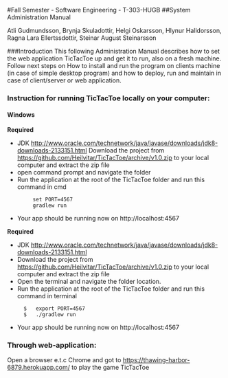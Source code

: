 #Fall Semester - Software Engineering - T-303-HUGB 
##System Administration Manual 

Atli Gudmundsson, Brynja Skuladottir, Helgi Oskarsson, Hlynur Halldorsson, Ragna Lara Ellertssdottir, Steinar August Steinarsson 

###Introduction
This following Administration Manual describes how to set the web application TicTacToe up and get it to run, also on a fresh machine. Follow next steps on How to install and run the program on clients machine (in case of simple desktop program) and how to deploy, run and maintain in case of client/server or web application.

### Instruction for running TicTacToe locally on your computer:

#### Windows

__Required__
- JDK http://www.oracle.com/technetwork/java/javase/downloads/jdk8-downloads-2133151.html
Download the project from  https://github.com/Heilvitar/TicTacToe/archive/v1.0.zip to your local computer and extract the zip file
- open command prompt and navigate the folder
- Run the application at the root of the TicTacToe folder and run this command in cmd
  ```shell
       set PORT=4567
       gradlew run
  ```
- Your app should be running now on http://localhost:4567

__Required__

- JDK http://www.oracle.com/technetwork/java/javase/downloads/jdk8-downloads-2133151.html
- Download the project from  https://github.com/Heilvitar/TicTacToe/archive/v1.0.zip to your local computer and extract the zip file
- Open the terminal and navigate the folder location. 
- Run the application at the root of the TicTacToe folder and run this command in terminal  
  ```shell
    $   export PORT=4567
    $   ./gradlew run
  ```
- Your app should be running now on http://localhost:4567


### Through web-application:
Open a browser e.t.c Chrome and got to https://thawing-harbor-6879.herokuapp.com/ to play the game TicTacToe


